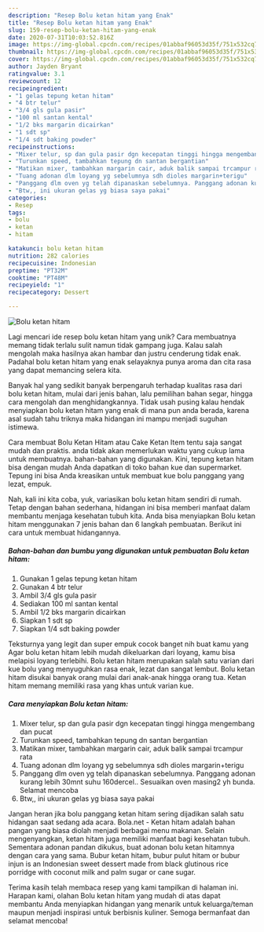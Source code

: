 ```yaml
---
description: "Resep Bolu ketan hitam yang Enak"
title: "Resep Bolu ketan hitam yang Enak"
slug: 159-resep-bolu-ketan-hitam-yang-enak
date: 2020-07-31T10:03:52.816Z
image: https://img-global.cpcdn.com/recipes/01abbaf96053d35f/751x532cq70/bolu-ketan-hitam-foto-resep-utama.jpg
thumbnail: https://img-global.cpcdn.com/recipes/01abbaf96053d35f/751x532cq70/bolu-ketan-hitam-foto-resep-utama.jpg
cover: https://img-global.cpcdn.com/recipes/01abbaf96053d35f/751x532cq70/bolu-ketan-hitam-foto-resep-utama.jpg
author: Jayden Bryant
ratingvalue: 3.1
reviewcount: 12
recipeingredient:
- "1 gelas tepung ketan hitam"
- "4 btr telur"
- "3/4 gls gula pasir"
- "100 ml santan kental"
- "1/2 bks margarin dicairkan"
- "1 sdt sp"
- "1/4 sdt baking powder"
recipeinstructions:
- "Mixer telur, sp dan gula pasir dgn kecepatan tinggi hingga mengembang dan pucat"
- "Turunkan speed, tambahkan tepung dn santan bergantian"
- "Matikan mixer, tambahkan margarin cair, aduk balik sampai trcampur rata"
- "Tuang adonan dlm loyang yg sebelumnya sdh dioles margarin+terigu"
- "Panggang dlm oven yg telah dipanaskan sebelumnya. Panggang adonan kurang lebih 30mnt suhu 160dercel.. Sesuaikan oven masing2 yh bunda. Selamat mencoba"
- "Btw,, ini ukuran gelas yg biasa saya pakai"
categories:
- Resep
tags:
- bolu
- ketan
- hitam

katakunci: bolu ketan hitam 
nutrition: 282 calories
recipecuisine: Indonesian
preptime: "PT32M"
cooktime: "PT48M"
recipeyield: "1"
recipecategory: Dessert

---
```



![Bolu ketan hitam](https://img-global.cpcdn.com/recipes/01abbaf96053d35f/751x532cq70/bolu-ketan-hitam-foto-resep-utama.jpg)

Lagi mencari ide resep bolu ketan hitam yang unik? Cara membuatnya memang tidak terlalu sulit namun tidak gampang juga. Kalau salah mengolah maka hasilnya akan hambar dan justru cenderung tidak enak. Padahal bolu ketan hitam yang enak selayaknya punya aroma dan cita rasa yang dapat memancing selera kita.

Banyak hal yang sedikit banyak berpengaruh terhadap kualitas rasa dari bolu ketan hitam, mulai dari jenis bahan, lalu pemilihan bahan segar, hingga cara mengolah dan menghidangkannya. Tidak usah pusing kalau hendak menyiapkan bolu ketan hitam yang enak di mana pun anda berada, karena asal sudah tahu triknya maka hidangan ini mampu menjadi suguhan istimewa.

Cara membuat Bolu Ketan Hitam atau Cake Ketan Item tentu saja sangat mudah dan praktis. anda tidak akan memerlukan waktu yang cukup lama untuk membuatnya. bahan-bahan yang digunakan. Kini, tepung ketan hitam bisa dengan mudah Anda dapatkan di toko bahan kue dan supermarket. Tepung ini bisa Anda kreasikan untuk membuat kue bolu panggang yang lezat, empuk.


Nah, kali ini kita coba, yuk, variasikan bolu ketan hitam sendiri di rumah. Tetap dengan bahan sederhana, hidangan ini bisa memberi manfaat dalam membantu menjaga kesehatan tubuh kita. Anda bisa menyiapkan Bolu ketan hitam menggunakan 7 jenis bahan dan 6 langkah pembuatan. Berikut ini cara untuk membuat hidangannya.

<!--inarticleads1-->

##### Bahan-bahan dan bumbu yang digunakan untuk pembuatan Bolu ketan hitam:

1. Gunakan 1 gelas tepung ketan hitam
1. Gunakan 4 btr telur
1. Ambil 3/4 gls gula pasir
1. Sediakan 100 ml santan kental
1. Ambil 1/2 bks margarin dicairkan
1. Siapkan 1 sdt sp
1. Siapkan 1/4 sdt baking powder


Teksturnya yang legit dan super empuk cocok banget nih buat kamu yang Agar bolu ketan hitam lebih mudah dikeluarkan dari loyang, kamu bisa melapisi loyang terlebihi. Bolu ketan hitam merupakan salah satu varian dari kue bolu yang menyuguhkan rasa enak, lezat dan sangat lembut. Bolu ketan hitam disukai banyak orang mulai dari anak-anak hingga orang tua. Ketan hitam memang memiliki rasa yang khas untuk varian kue. 

<!--inarticleads2-->

##### Cara menyiapkan Bolu ketan hitam:

1. Mixer telur, sp dan gula pasir dgn kecepatan tinggi hingga mengembang dan pucat
1. Turunkan speed, tambahkan tepung dn santan bergantian
1. Matikan mixer, tambahkan margarin cair, aduk balik sampai trcampur rata
1. Tuang adonan dlm loyang yg sebelumnya sdh dioles margarin+terigu
1. Panggang dlm oven yg telah dipanaskan sebelumnya. Panggang adonan kurang lebih 30mnt suhu 160dercel.. Sesuaikan oven masing2 yh bunda. Selamat mencoba
1. Btw,, ini ukuran gelas yg biasa saya pakai


Jangan heran jika bolu panggang ketan hitam sering dijadikan salah satu hidangan saat sedang ada acara. Bola.net - Ketan hitam adalah bahan pangan yang biasa diolah menjadi berbagai menu makanan. Selain mengenyangkan, ketan hitam juga memiliki manfaat bagi kesehatan tubuh. Sementara adonan pandan dikukus, buat adonan bolu ketan hitamnya dengan cara yang sama. Bubur ketan hitam, bubur pulut hitam or bubur injun is an Indonesian sweet dessert made from black glutinous rice porridge with coconut milk and palm sugar or cane sugar. 

Terima kasih telah membaca resep yang kami tampilkan di halaman ini. Harapan kami, olahan Bolu ketan hitam yang mudah di atas dapat membantu Anda menyiapkan hidangan yang menarik untuk keluarga/teman maupun menjadi inspirasi untuk berbisnis kuliner. Semoga bermanfaat dan selamat mencoba!
